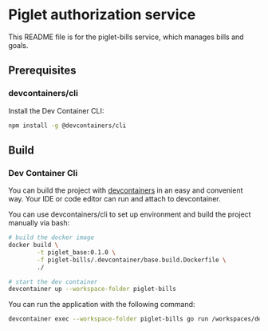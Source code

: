 # Piglet authorization service

This README file is for the piglet-bills service, which manages bills and goals.

## Prerequisites

### devcontainers/cli
Install the Dev Container CLI:

```bash
npm install -g @devcontainers/cli
```

## Build

### Dev Container Cli

You can build the project with [devcontainers](https://containers.dev/) in an easy and convenient way.
Your IDE or code editor can run and attach to devcontainer.

You can use devcontainers/cli to set up environment and build the project manually via bash:
```bash
# build the docker image
docker build \
        -t piglet_base:0.1.0 \
        -f piglet-bills/.devcontainer/base.build.Dockerfile \
        ./

# start the dev container
devcontainer up --workspace-folder piglet-bills
```

You can run the application with the following command:
```bash
devcontainer exec --workspace-folder piglet-bills go run /workspaces/dev_piglet/cmd/main.go
```